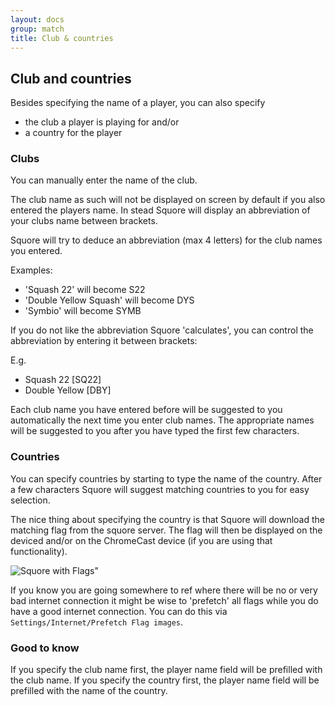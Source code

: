 ```yaml
---
layout: docs
group: match
title: Club & countries
---
```

## Club and countries

Besides specifying the name of a player, you can also specify 
- the club a player is playing for and/or 
- a country for the player 

### Clubs

You can manually enter the name of the club.

The club name as such will not be displayed on screen by default if you also entered the players name.
In stead Squore will display an abbreviation of your clubs name between brackets.

Squore will try to deduce an abbreviation (max 4 letters) for the club names you entered.

Examples:
- 'Squash 22' will become S22
- 'Double Yellow Squash' will become DYS
- 'Symbio' will become SYMB

If you do not like the abbreviation Squore 'calculates', you can control the abbreviation by entering it between brackets:

E.g.
- Squash 22 [SQ22]
- Double Yellow [DBY]

Each club name you have entered before will be suggested to you automatically the next time you enter club names.
The appropriate names will be suggested to you after you have typed the first few characters.

### Countries

You can specify countries by starting to type the name of the country.
After a few characters Squore will suggest matching countries to you for easy selection.

The nice thing about specifying the country is that Squore will download the matching 
flag from the squore server. The flag will then be displayed on the deviced and/or 
on the ChromeCast device (if you are using that functionality).

![Squore with Flags"](/img/sb.main.02.landscape.flags.png)

If you know you are going somewhere to ref where there will be no or very bad internet connection
it might be wise to 'prefetch' all flags while you do have a good internet connection.
You can do this via `Settings/Internet/Prefetch Flag images`.

### Good to know

If you specify the club name first, the player name field will be prefilled with the club name.
If you specify the country first, the player name field will be prefilled with the name of the country.

